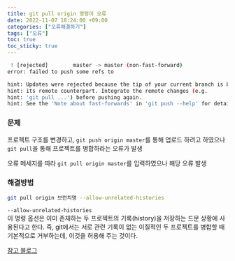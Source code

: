 ```yaml
---
title: git pull origin 명령어 오류
date: 2022-11-07 18:24:00 +09:00
categories: ["오류해결하기"]
tags: ["오류"]
toc: true
toc_sticky: true
---
```


```bash
 ! [rejected]        master -> master (non-fast-forward)
error: failed to push some refs to

hint: Updates were rejected because the tip of your current branch is behind
hint: its remote counterpart. Integrate the remote changes (e.g.
hint: 'git pull ...') before pushing again.
hint: See the 'Note about fast-forwards' in 'git push --help' for details.
```

### 문제

프로젝트 구조를 변경하고, `git push origin master`를 통해 업로드 하려고 하였으나 `git pull`을 통해 프로젝트를 병합하라는 오류가 발생

오류 메세지를 따라 `git pull origin master`를 입력하였으나 해당 오류 발생

### 해결방법

```sh
git pull origin 브런치명 --allow-unrelated-histories
```

`--allow-unrelated-histories`  
이 명령 옵션은 이미 존재하는 두 프로젝트의 기록(history)을 저장하는 드문 상황에 사용된다고 한다. 즉, git에서는 서로 관련 기록이 없는 이질적인 두 프로젝트를 병합할 때 기본적으로 거부하는데, 이것을 허용해 주는 것이다.

[참고 블로그](https://gdtbgl93.tistory.com/63)
